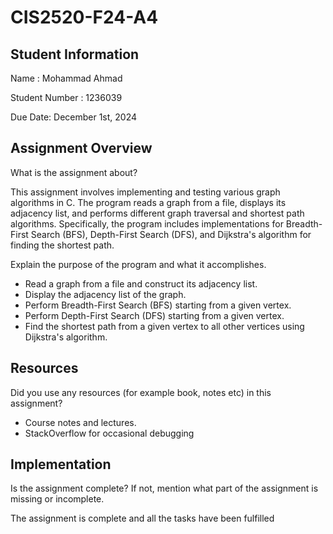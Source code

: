# CIS2520-F24-A4

## Student Information 
Name : Mohammad Ahmad

Student Number : 1236039

Due Date: December 1st, 2024

## Assignment Overview
What is the assignment about?  

This assignment involves implementing and testing various graph algorithms in C. The program reads a graph from a file, displays its adjacency list, and performs different graph traversal and shortest path algorithms. Specifically, the program includes implementations for Breadth-First Search (BFS), Depth-First Search (DFS), and Dijkstra's algorithm for finding the shortest path.


Explain the purpose of the program and what it accomplishes.

- Read a graph from a file and construct its adjacency list.
- Display the adjacency list of the graph.
- Perform Breadth-First Search (BFS) starting from a given vertex.
- Perform Depth-First Search (DFS) starting from a given vertex.
- Find the shortest path from a given vertex to all other vertices using Dijkstra's algorithm.


## Resources 
Did you use any resources (for example book, notes etc) in this assignment?

- Course notes and lectures.
- StackOverflow for occasional debugging

## Implementation
Is the assignment complete? If not, mention what part of the assignment is missing or incomplete.

The assignment is complete and all the tasks have been fulfilled